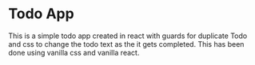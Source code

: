 # Todo App
This is a simple todo app created in react with guards for duplicate Todo and css to change the todo text as the it gets completed. This has been done using vanilla css and vanilla react.
